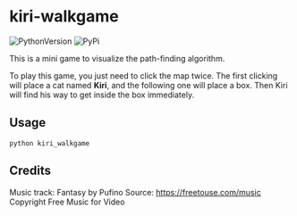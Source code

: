 # kiri-walkgame

![PythonVersion](https://img.shields.io/badge/python-3.*-blue)
![PyPi](https://img.shields.io/pypi/v/kiri-walkgame)

This is a mini game to visualize the path-finding algorithm.

To play this game, you just need to click the map twice. The first clicking will place a cat named **Kiri**, and the following one will place a box. Then Kiri will find his way to get inside the box immediately.

## Usage

```shell
python kiri_walkgame
```

## Credits
Music track: Fantasy by Pufino
Source: https://freetouse.com/music
Copyright Free Music for Video

